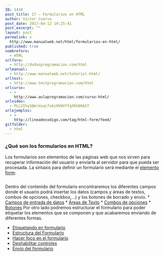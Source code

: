 ```yaml
---
ID: 1410
post_title: 17 – Formularios en HTML
author: Víctor Cuervo
post_date: 2017-04-12 19:25:41
post_excerpt: ""
layout: post
permalink: >
  http://www.manualweb.net/html/formularios-en-html/
published: true
nombreforo:
  - HTML
urlforo:
  - http://dudasprogramacion.com/html
urlmanual:
  - http://www.manualweb.net/tutorial-html/
urltest:
  - http://www.testprogramacion.com/html
urlcurso:
  - >
    http://www.aulaprogramacion.com/curso-html/
urlvideo:
  - PLLVIhySQmrVaaLfsbi9VHVffq3Kk8KAST
urlejemplos:
  - >
    http://lineadecodigo.com/tag/html-form/feed/
gitfolder:
  - html
---
```

### ¿Qué son los formularios en HTML?

<span style="font-weight: 400">Los formularios son elementos de las páginas web que nos sirven para recuperar información del usuario y enviarla al servidor para que pueda ser procesada.</span> <span style="font-weight: 400">La sintaxis para definir un formulario será mediante el </span>[<span style="font-weight: 400">elemento form</span>][1]<span style="font-weight: 400">:</span>

<pre></pre>

<span style="font-weight: 400">Dentro del contenido del formulario encontraremos los diferentes campos donde el usuario podrá insertar los datos (campos y áreas de textos, combos de opciones, checkbox,...) y los botones de borrado y envío.</span> * [Campos de entrada de datos][2] * [Áreas de Texto][3] * [Combos de opciones][4] * [Botones][5] Por otro lado podremos estructurar el formulario para poder etiquetar los elementos que se componen y que acabaremos enviando de diferentes formas.

*   [Etiquetando en formulario][6]
*   [Estructura del Formulario][7]
*   [Hacer foco en el formulario][8]
*   [Deshabilitar controles][9]
*   [Envío del formulario][10]

# #

# #

 [1]: http://www.w3api.com/wiki/HTML:FORM
 [2]: http://www.manualweb.net/html/campos-formularios/#input
 [3]: http://www.manualweb.net/html/campos-formularios/#textarea
 [4]: http://www.manualweb.net/html/campos-formularios/#select
 [5]: http://www.manualweb.net/html/campos-formularios/#button
 [6]: http://www.manualweb.net/html/estructura-envio-formularios/#label
 [7]: http://www.manualweb.net/html/estructura-envio-formularios/#fieldset
 [8]: http://www.manualweb.net/html/estructura-envio-formularios/#foco
 [9]: http://www.manualweb.net/html/estructura-envio-formularios/#disabled
 [10]: http://www.manualweb.net/html/estructura-envio-formularios/#submit